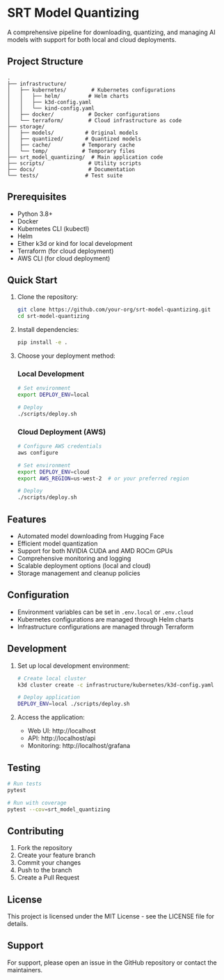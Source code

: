 # SRT Model Quantizing

A comprehensive pipeline for downloading, quantizing, and managing AI models with support for both local and cloud deployments.

## Project Structure

```
.
├── infrastructure/
│   ├── kubernetes/        # Kubernetes configurations
│   │   ├── helm/         # Helm charts
│   │   ├── k3d-config.yaml
│   │   └── kind-config.yaml
│   ├── docker/           # Docker configurations
│   └── terraform/        # Cloud infrastructure as code
├── storage/
│   ├── models/          # Original models
│   ├── quantized/       # Quantized models
│   ├── cache/          # Temporary cache
│   └── temp/           # Temporary files
├── srt_model_quantizing/  # Main application code
├── scripts/              # Utility scripts
├── docs/                 # Documentation
└── tests/               # Test suite
```

## Prerequisites

- Python 3.8+
- Docker
- Kubernetes CLI (kubectl)
- Helm
- Either k3d or kind for local development
- Terraform (for cloud deployment)
- AWS CLI (for cloud deployment)

## Quick Start

1. Clone the repository:
   ```bash
   git clone https://github.com/your-org/srt-model-quantizing.git
   cd srt-model-quantizing
   ```

2. Install dependencies:
   ```bash
   pip install -e .
   ```

3. Choose your deployment method:

   ### Local Development
   ```bash
   # Set environment
   export DEPLOY_ENV=local
   
   # Deploy
   ./scripts/deploy.sh
   ```

   ### Cloud Deployment (AWS)
   ```bash
   # Configure AWS credentials
   aws configure
   
   # Set environment
   export DEPLOY_ENV=cloud
   export AWS_REGION=us-west-2  # or your preferred region
   
   # Deploy
   ./scripts/deploy.sh
   ```

## Features

- Automated model downloading from Hugging Face
- Efficient model quantization
- Support for both NVIDIA CUDA and AMD ROCm GPUs
- Comprehensive monitoring and logging
- Scalable deployment options (local and cloud)
- Storage management and cleanup policies

## Configuration

- Environment variables can be set in `.env.local` or `.env.cloud`
- Kubernetes configurations are managed through Helm charts
- Infrastructure configurations are managed through Terraform

## Development

1. Set up local development environment:
   ```bash
   # Create local cluster
   k3d cluster create -c infrastructure/kubernetes/k3d-config.yaml
   
   # Deploy application
   DEPLOY_ENV=local ./scripts/deploy.sh
   ```

2. Access the application:
   - Web UI: http://localhost
   - API: http://localhost/api
   - Monitoring: http://localhost/grafana

## Testing

```bash
# Run tests
pytest

# Run with coverage
pytest --cov=srt_model_quantizing
```

## Contributing

1. Fork the repository
2. Create your feature branch
3. Commit your changes
4. Push to the branch
5. Create a Pull Request

## License

This project is licensed under the MIT License - see the LICENSE file for details.

## Support

For support, please open an issue in the GitHub repository or contact the maintainers.
